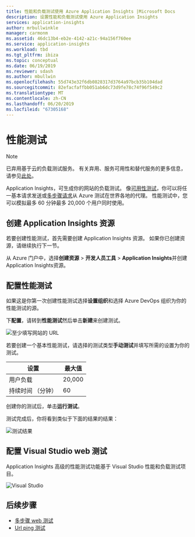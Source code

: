 ```yaml
---
title: 性能和负载测试使用 Azure Application Insights |Microsoft Docs
description: 设置性能和负载测试使用 Azure Application Insights
services: application-insights
author: mrbullwinkle
manager: carmonm
ms.assetid: 46dc13b4-eb2e-4142-a21c-94a156f760ee
ms.service: application-insights
ms.workload: tbd
ms.tgt_pltfrm: ibiza
ms.topic: conceptual
ms.date: 06/19/2019
ms.reviewer: sdash
ms.author: mbullwin
ms.openlocfilehash: 55d743e32f6db0828317d3764a97bcb35b104dad
ms.sourcegitcommit: 82efacfaffbb051ab6dc73d9fe78c74f96f549c2
ms.translationtype: MT
ms.contentlocale: zh-CN
ms.lasthandoff: 06/20/2019
ms.locfileid: "67305168"
---
```

# <a name="performance-testing"></a>性能测试

> [!NOTE]
> 已弃用基于云的负载测试服务。 有关弃用、服务可用性和替代服务的更多信息，请参见[此处](https://docs.microsoft.com/azure/devops/test/load-test/overview?view=azure-devops)。

Application Insights，可生成你的网站的负载测试。 像[可用性测试](monitor-web-app-availability.md)，你可以将任一基本请求发送或[多步骤请求](availability-multistep.md)从 Azure 测试在世界各地的代理。 性能测试中，您可以模拟最多 60 分钟最多 20,000 个用户同时使用。

## <a name="create-an-application-insights-resource"></a>创建 Application Insights 资源

若要创建性能测试，首先需要创建 Application Insights 资源。 如果你已创建资源，请继续执行下一节。

从 Azure 门户中，选择**创建资源** > **开发人员工具** > **Application Insights**并创建 Application Insights资源。

## <a name="configure-performance-testing"></a>配置性能测试

如果这是你第一次创建性能测试选择**设置组织**和选择 Azure DevOps 组织为你的性能测试的源。

下**配置**，请转到**性能测试**然后单击**新建**来创建测试。

![至少填写网站的 URL](./media/performance-testing/new-performance-test.png)

若要创建一个基本性能测试，请选择的测试类型**手动测试**并填写所需的设置为你的测试。

|设置| 最大值
|----------|------------|
| 用户负载 | 20,000 |
| 持续时间 （分钟）  | 60 |  

创建你的测试后，单击**运行测试**。

测试完成后，你将看到类似于下面的结果的结果：

![测试结果](./media/performance-testing/test-results.png)

## <a name="configure-visual-studio-web-test"></a>配置 Visual Studio web 测试

Application Insights 高级的性能测试功能基于 Visual Studio 性能和负载测试项目。

![Visual Studio ](./media/performance-testing/visual-studio-test.png)

## <a name="next-steps"></a>后续步骤

* [多步骤 web 测试](availability-multistep.md)
* [Url ping 测试](monitor-web-app-availability.md)